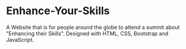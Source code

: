# Enhance-Your-Skills
A Website that is for people around the globe to attend a summit about "Enhancing their Skills". Designed with HTML, CSS, Bootstrap and JavaScript.
